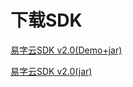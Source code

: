# 下载SDK

[demojar_download]:http://doc.zitiguanjia.com/public/file/sdkfile/v2.0-1/fontsdk-v2.0-2(jar+demo).zip
[jar_download]:http://doc.zitiguanjia.com/public/file/sdkfile/v2.0-1/fontsdk_v2.0-2.jar

[易字云SDK v2.0(Demo+jar)][demojar_download]


[易字云SDK v2.0(jar)][jar_download]
